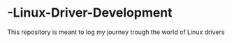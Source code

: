 # -Linux-Driver-Development
This repository is meant to log my journey trough the world of Linux drivers
